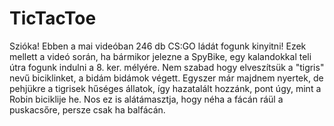 # TicTacToe
Szióka! Ebben a mai videóban 246 db CS:GO ládát fogunk kinyitni!
Ezek mellett a videó során, ha bármikor jelezne a SpyBike, egy kalandokkal teli útra fogunk indulni a 8. ker. mélyére. Nem szabad hogy elveszítsük a "tigris" nevű biciklinket, a bidám bidámok végett. Egyszer már majdnem nyertek, de pehjükre a tigrisek hűséges állatok, így hazatalált hozzánk, pont úgy, mint a Robin biciklije he.
Nos ez is alátámasztja, hogy néha a fácán ráül a puskacsőre, persze csak ha balfácán.
